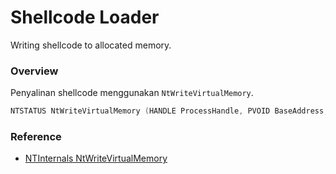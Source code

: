 # Shellcode Loader

Writing shellcode to allocated memory.

### Overview

Penyalinan shellcode menggunakan `NtWriteVirtualMemory`.

```c++
NTSTATUS NtWriteVirtualMemory (HANDLE ProcessHandle, PVOID BaseAddress, PVOID Buffer, ULONG NumberOfBytesToWrite, PULONG NumberOfBytesWritten);
```

### Reference

- [NTInternals NtWriteVirtualMemory](http://undocumented.ntinternals.net/index.html?page=UserMode%2FUndocumented%20Functions%2FMemory%20Management%2FVirtual%20Memory%2FNtWriteVirtualMemory.html)